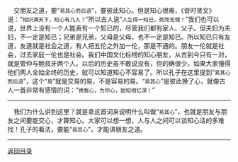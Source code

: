 &emsp;交朋友之道，要“``易其心而后语``”，要彼此知心。但是知心很难，《昔时贤文》说：“``相识满天下，知心有几人？``”所以古人说“``人生得一知已，死而无憾！``”我们也可以说，世界上没有一个人能真有一个知已的，尽管我们都有家人、父子。但夫妇为夫妇，不一定是知已；兄弟是兄弟，父母是父母，也不一定是知已。所以知已只有友道，友道就是社会之道，有人把五伦之外加一伦，那是不通的。朋友一伦就是社会，过去家庭一伦也是社会。我们中国文化标榜的知心朋友，从古到今只有一对，就是管仲与鲍叔牙两个人。以后的历史虽不敢说没有，但的确很少。如果大家懂得他们两人全始全终的历史，就可以知道知心不容易了。所以孔子在这里提到“``易其心而后语``”，这个“``易``”就是交易的易，不是容易的易。“``易其心``”是彼此换了心，就像古人一首非常有感情的词：“``换我心，为你心，始知相忆深！``”
___
&emsp;我们为什么讲到这里？就是拿这首词来说明什么叫做“``易其心``”，也就是朋友与朋友之间要能交心，才算知心。大家可以想一想，人与人之间可以谈知心话的多难找！孔子的看法，要能“``易其心``”，才能讲朋友之道。
___
[返回目录](../../master/README.md#目录)